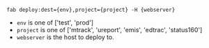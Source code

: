 
    fab deploy:dest={env},project={project} -H {webserver}

  - `env` is one of ['test', 'prod']
  - `project` is one of ['mtrack', 'ureport', 'emis', 'edtrac', 'status160']
  - `webserver` is the host to deploy to.
